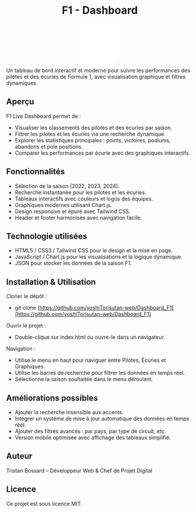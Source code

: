 <h1 align="center">F1 - Dashboard</h1>
<div align="center">
  <img src="/favicon/f1-favicon.png" alt="Logo" width="100" height="100">
</div>

Un tableau de bord interactif et moderne pour suivre les performances des pilotes et des écuries de Formule 1, avec visualisation graphique et filtres dynamiques.

## Aperçu

F1 Live Dashboard permet de :
- Visualiser les classements des pilotes et des écuries par saison.
- Filtrer les pilotes et les écuries via une recherche dynamique.
- Explorer les statistiques principales : points, victoires, podiums, abandons et pole positions.
- Comparer les performances par écurie avec des graphiques interactifs.

## Fonctionnalités

- Sélection de la saison (2022, 2023, 2024).
- Recherche instantanée pour les pilotes et les écuries.
- Tableaux interactifs avec couleurs et logos des équipes.
- Graphiques modernes utilisant Chart.js.
- Design responsive et épuré avec Tailwind CSS.
- Header et footer harmonisés avec navigation facile.

## Technologie utilisées

- HTML5 / CSS3 / Tailwind CSS pour le design et la mise en page.
- JavaScript / Chart.js pour les visualisations et la logique dynamique.
- JSON pour stocker les données de la saison F1.

## Installation & Utilisation

Cloner le dépôt :
- git clone [https://github.com/yoshiTorisutan-web/Dashboard_F1](https://github.com/yoshiTorisutan-web/Dashboard_F1)

Ouvrir le projet :
- Double-clique sur index.html ou ouvre-le dans un navigateur.

Navigation :
- Utilise le menu en haut pour naviguer entre Pilotes, Écuries et Graphiques.
- Utilise les barres de recherche pour filtrer les données en temps réel.
- Sélectionne la saison souhaitée dans le menu déroulant.

## Améliorations possibles

- Ajouter la recherche insensible aux accents.
- Intégrer un système de mise à jour automatique des données en temps réel.
- Ajouter des filtres avancés : par pays, par type de circuit, etc.
- Version mobile optimisée avec affichage des tableaux simplifié.

## Auteur

Tristan Bossard – Développeur Web & Chef de Projet Digital

## Licence

Ce projet est sous licence MIT.
